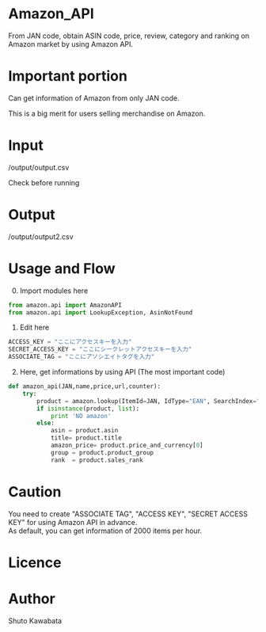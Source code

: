 # Amazon_API
From JAN code, obtain ASIN code, price, review, category and ranking on Amazon market by using Amazon API.

# Important portion
Can get information of Amazon from only JAN code.

This is a big merit for users selling merchandise on Amazon.

# Input
/output/output.csv

Check before running

# Output
/output/output2.csv


# Usage and Flow
0. Import modules here
```python
from amazon.api import AmazonAPI
from amazon.api import LookupException, AsinNotFound
```

1. Edit here<br>
```python
ACCESS_KEY = "ここにアクセスキーを入力"
SECRET_ACCESS_KEY = "ここにシークレットアクセスキーを入力"
ASSOCIATE_TAG = "ここにアソシエイトタグを入力"
```
2. Here, get informations by using API (The most important code)
```python
def amazon_api(JAN,name,price,url,counter):
	try:
		product = amazon.lookup(ItemId=JAN, IdType="EAN", SearchIndex="All")
		if isinstance(product, list):
			print 'NO amazon'
		else:
			asin = product.asin
			title= product.title
			amazon_price= product.price_and_currency[0]
			group = product.product_group
			rank  = product.sales_rank
```
# Caution
You need to create "ASSOCIATE TAG", "ACCESS KEY", "SECRET ACCESS KEY" for using Amazon API in advance.<br>
As default, you can get information of 2000 items per hour.<br>



# Licence

# Author
Shuto Kawabata
